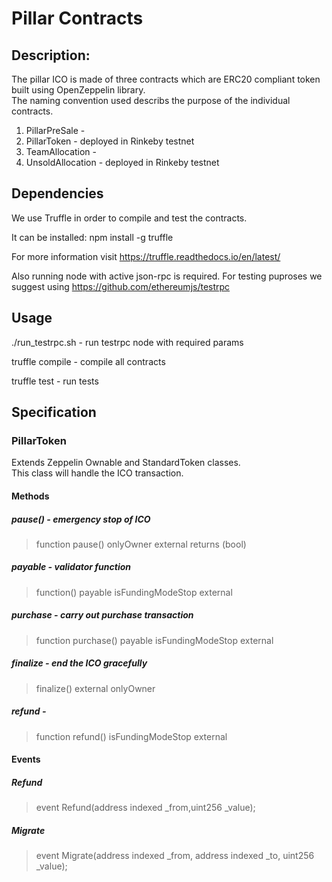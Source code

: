 # Pillar Contracts

## Description:

The pillar ICO is made of three contracts which are ERC20 compliant token built using OpenZeppelin library.  
The naming convention used describs the purpose of the individual contracts.


1) PillarPreSale -
2) PillarToken - deployed in Rinkeby testnet
3) TeamAllocation - 
4) UnsoldAllocation - deployed in Rinkeby testnet

## Dependencies

We use Truffle in order to compile and test the contracts.

It can be installed: npm install -g truffle

For more information visit https://truffle.readthedocs.io/en/latest/

Also running node with active json-rpc is required. For testing puproses we suggest using https://github.com/ethereumjs/testrpc

## Usage

./run_testrpc.sh - run testrpc node with required params

truffle compile - compile all contracts

truffle test - run tests

## Specification
### PillarToken
  Extends Zeppelin Ownable and StandardToken classes.   
  This class will handle the ICO transaction.

#### Methods
##### pause() - emergency stop of ICO
 > function pause() onlyOwner external returns (bool)

#####  payable - validator function
 > function() payable isFundingModeStop external

 ##### purchase - carry out purchase transaction
 > function purchase() payable isFundingModeStop external

#####  finalize - end the ICO gracefully
 > finalize() external onlyOwner

#####  refund -
 > function refund() isFundingModeStop external

#### Events
##### Refund
> event Refund(address indexed _from,uint256 _value);

##### Migrate    
> event Migrate(address indexed _from, address indexed _to, uint256 _value);
